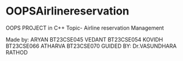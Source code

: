 # OOPSAirlinereservation

OOPS PROJECT in C++
Topic- Airline reservation Management 

Made by:
        ARYAN BT23CSE045
        VEDANT BT23CSE054
        KOVIDH BT23CSE066
        ATHARVA BT23CSE070
GUIDED BY:
        Dr.VASUNDHARA RATHOD
        
